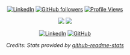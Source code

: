

<div align="center">

[![LinkedIn](https://img.shields.io/badge/LinkedIn-Connect-blue?style=for-the-badge&logo=linkedin)](https://www.linkedin.com/in/christophermulder/)
[![GitHub followers](https://img.shields.io/github/followers/muldercw?style=for-the-badge&logo=github)](https://github.com/muldercw)
[![Profile Views](https://komarev.com/ghpvc/?username=muldercw&style=for-the-badge&color=brightgreen)](https://github.com/muldercw)
  
</div>

<div align="center">
  <picture>
    <source srcset="https://github-readme-stats.vercel.app/api?username=muldercw&show=reviews,discussions_started,discussions_answered,prs_merged,prs_merged_percentage&show_icons=true&show_icons=true&theme=radical&border_color=30A3DC&bg_color=0D1117" media="(prefers-color-scheme: dark)"/>
    <source srcset="https://github-readme-stats.vercel.app/api?username=muldercw&show_icons=true&theme=buefy" media="(prefers-color-scheme: light), (prefers-color-scheme:no-preference)"/>
    <img src="https://github-readme-stats.vercel.app/api?username=muldercw&show_icons=true" />
  </picture>
<picture>
  <source
    srcset="https://github-readme-stats.vercel.app/api?username=muldercw&show=reviews,discussions_started,discussions_answered,prs_merged,prs_merged_percentage&show_icons=true&theme=dark"
    media="(prefers-color-scheme: dark)"
  />
  <source
    srcset="https://github-readme-stats.vercel.app/api?username=muldercw&show=reviews,discussions_started,discussions_answered,prs_merged,prs_merged_percentage&show_icons=true&theme=dark"
    media="(prefers-color-scheme: dark), (prefers-color-scheme: no-preference)"
  />
  <img src="https://github-readme-stats.vercel.app/api?username=muldercw&show_icons=true" />
</picture>

</div>





<div align="center">
  
[![LinkedIn](https://img.shields.io/badge/LinkedIn-Connect-blue?style=for-the-badge&logo=linkedin)](https://www.linkedin.com/in/christophermulder/)
[![GitHub](https://img.shields.io/badge/GitHub-Follow-181717?style=for-the-badge&logo=github)](https://github.com/muldercw)
  
</div>

<p align="center">
  <i>Credits: Stats provided by <a href="https://github.com/muldercw/github-readme-stats">github-readme-stats</a></i>
</p>
